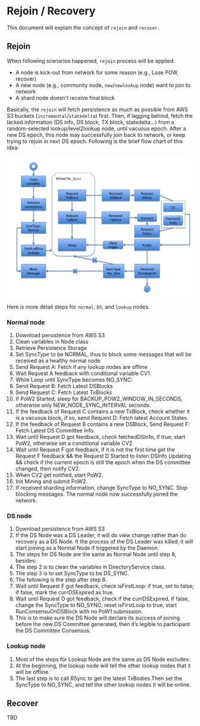 # Rejoin / Recovery

This document will explain the concept of `rejoin` and `recover`.

## Rejoin

When following scenarios happened, `rejoin` process will be applied.

- A node is kick-out from network for some reason (e.g., Lose POW, recover)
- A new node (e.g., community node, `new`/`newlookup` node) want to join to network
- A shard node doesn't receive final block

Basically, the `rejoin` will fetch persistence as much as possible from AWS S3 buckets (`incremental`/`statedelta`) first. Then, if lagging behind, fetch the lacked information (DS info, DS block, TX block, statedelta...) from a random-selected lookup/level2lookup node, until vacuous epoch. After a new DS epoch, this node may successfully join back to network, or keep trying to rejoin in next DS epoch. Following is the brief flow chart of this idea:

![rejoin](images/features/rejoin-recovery/rejoin.jpg)

Here is more detail steps for `normal`, `DS`, and `lookup` nodes.

### Normal node

1. Download persistence from AWS S3
2. Clean variables in Node class
3. Retrieve Persistence Storage
4. Set SyncType to be NORMAL, thus to block some messages that will be received as a healthy normal node
5. Send Request A: Fetch if any lookup nodes are offline
6. Wait Request A feedback with conditional variable CV1.
7. While Loop until SyncType becomes NO_SYNC:
8. Send Request B: Fetch Latest DSBlocks
9. Send Request C: Fetch Latest TxBlocks
10. If PoW2 Started, sleep for BACKUP_POW2_WINDOW_IN_SECONDS, otherwise only NEW_NODE_SYNC_INTERVAL seconds.
11. If the feedback of Request C contains a new TxBlock, check whether it is a vacuous block, if so, send Request D: Fetch latest Account States.
12. If the feedback of Request B contains a new DSBlock, Send Request F: Fetch Latest DS Committee Info.
13. Wait until Request D got feedback, check fetchedDSInfo, if true, start PoW2, otherwise set a conditional variable CV2.
14. Wait until Request F got feedback, if it is not the first time get the Request F feedback && the Request D Started to listen DSInfo Updating && check if the current epoch is still the epoch when the DS committee changed, then notify CV2.
15. When CV2 get notified, start PoW2.
16. Init Mining and submit PoW2.
17. If received sharding information, change SyncType to NO_SYNC. Stop blocking messages. The normal node now successfully joined the network.

### DS node

1. Download persistence from AWS S3
2. If the DS Node was a DS Leader, it will do view change rather than do recovery as a DS Node. It the process of the DS Leader was killed, it will start joining as a Normal Node if triggered by the Daemon.
3. The steps for DS Node are the same as Normal Node until step 8, besides:
4. The step 2 is to clean the variables in DirectoryService class.
5. The step 3 is to set SyncType to be DS_SYNC.
6. The following is the step after step 8.
7. Wait until Request F got feedback, check isFirstLoop: if true, set to false; if false, mark the currDSExpired as true.
8. Wait until Request D got feedback, check if the currDSExpired, if false, change the SyncType to NO_SYNC, reset isFirstLoop to true, start RunConsensuOnDSBlock with no PoW1 submission.
9. This is to make sure the DS Node will declare its success of joining before the new DS Committee generated, then it’s legible to participant the DS Committee Consensus.

### Lookup node

1. Most of the steps for Lookup Node are the same as DS Node excludes:
2. At the beginning, the lookup node will tell the other lookup nodes that it will be offline.
3. The last step is to call RSync to get the latest TxBodies.Then set the SyncType to NO_SYNC, and tell the other lookup nodes it will be online.

## Recover

TBD